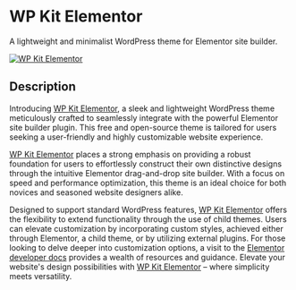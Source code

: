 # WP Kit Elementor

A lightweight and minimalist WordPress theme for Elementor site builder.

<p><a href="https://wpkit.pro/themes/wpkit-elementor"><img src="https://wpkit.pro/wp-content/uploads/wporg-theme-images/screenshot.png" alt="WP Kit Elementor"></a></p>

## Description

Introducing [WP Kit Elementor](https://wpkit.pro/themes/wpkit-elementor/), a sleek and lightweight WordPress theme
meticulously crafted to seamlessly integrate with the powerful Elementor site builder plugin. This free and open-source
theme is tailored for users seeking a user-friendly and highly customizable website experience.

[WP Kit Elementor](https://wpkit.pro/themes/wpkit-elementor/) places a strong emphasis on providing a robust foundation
for users to effortlessly construct their own distinctive designs through the intuitive Elementor drag-and-drop site
builder. With a focus on speed and performance optimization, this theme is an ideal choice for both novices and seasoned
website designers alike.

Designed to support standard WordPress features, [WP Kit Elementor](https://wpkit.pro/themes/wpkit-elementor/) offers
the flexibility to extend functionality through the use of child themes. Users can elevate customization by
incorporating custom styles, achieved either through Elementor, a child theme, or by utilizing external plugins. For
those looking to delve deeper into customization options, a visit to
the [Elementor developer docs](https://developers.elementor.com/) provides a wealth of resources and guidance. Elevate
your website's design possibilities with [WP Kit Elementor](https://wpkit.pro/themes/wpkit-elementor/) – where
simplicity meets versatility.
